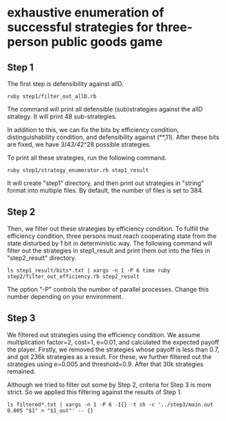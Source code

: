 # exhaustive enumeration of successful strategies for three-person public goods game

## Step 1

The first step is defensibility against allD.

```
ruby step1/filter_out_allD.rb
```

The command will print all defensible (sub)strategies against the allD strategy.
It will print 48 sub-strategies.

In addition to this, we can fix the bits by efficiency condition, distinguishability condition, and defensibility against (**,11).
After these bits are fixed, we have 3/4*3/4*2^28 possible strategies.

To print all these strategies, run the following command.

```
ruby step1/strategy_enumerator.rb step1_result
```

It will create "step1" directory, and then print out strategies in "string" format into multiple files.
By default, the number of files is set to 384.

## Step 2

Then, we filter out these strategies by efficiency condition.
To fulfill the efficiency condition, three persons must reach cooperating state from the state disturbed by 1 bit in deterministic way.
The following command will filter out the strategies in step1_result and print them out into the files in "step2_result" directory.

```
ls step1_result/bits*.txt | xargs -n 1 -P 6 time ruby step2/filter_out_efficiency.rb step2_result
```

The option "-P" controls the number of parallel processes. Change this number depending on your environment.

## Step 3

We filtered out strategies using the efficiency condition.
We assume multiplication factor=2, cost=1, e=0.01, and calculated the expected payoff the player. Firstly, we removed the strategies whose payoff is less than 0.7, and got 236k strategies as a result.
For these, we further filtered out the strategies using e=0.005 and threshold=0.9. After that 30k strategies remained.

Although we tried to filter out some by Step 2, criteria for Step 3 is more strict. So we applied this filtering against the results of Step 1.

```
ls filtered*.txt | xargs -n 1 -P 6 -I{} -t sh -c '../step3/main.out 0.005 "$1" > "$1_out"' -- {}
```

